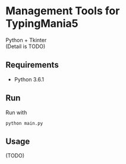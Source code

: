 Management Tools for TypingMania5
============
Python + Tkinter <br>
(Detail is TODO)

Requirements
--------
+ Python  3.6.1

Run
--------
Run with

    python main.py

Usage
--------
(TODO)

